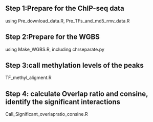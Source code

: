 ## Step 1:Prepare for the ChIP-seq data
using Pre_download_data.R, Pre_TFs_and_md5_rmv_data.R
## Step 2:Prepare for the WGBS
using Make_WGBS.R, including chrseparate.py
## Step 3:call methylation levels of the peaks
TF_methyl_aligment.R
## Step 4: calculate Overlap ratio and consine, identify the significant interactions
Call_Significant_overlapratio_consine.R
